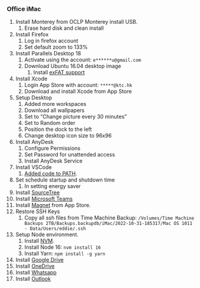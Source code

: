 ### Office iMac

1. Install Monterey from OCLP Monterey install USB.
   1. Erase hard disk and clean install
2. Install Firefox
   1. Log in firefox account
   2. Set default zoom to 133%
3. Install Parallels Desktop 18
   1. Activate using the account: `e******u@gmail.com`
   2. Download Ubuntu 16.04 desktop image
      1. Install [exFAT support](https://geekrewind.com/how-to-enable-exfat-filesystem-support-on-ubuntu-16-04-18-04/)
4. Install Xcode
   1. Login App Store with account: `*****@ktc.hk`
   2. Download and install Xcode from App Store 
5. Setup Desktop
   1. Added more workspaces
   2. Download all wallpapers
   3. Set to “Change picture every 30 minutes”
   4. Set to Random order
   5. Position the dock to the left
   6. Change desktop icon size to 96x96
6. Install AnyDesk
   1. Configure Permissions
   2. Set Password for unattended access
   3. Install AnyDesk Service
7. Install VSCode
   1. [Added code to PATH](https://code.visualstudio.com/docs/setup/mac).
8. Set schedule startup and shutdown time
   1. In setting energy saver
9. Install [SourceTree](https://www.sourcetreeapp.com/)
10. Install [Microsoft Teams](https://www.microsoft.com/en-ww/microsoft-teams/download-app)
11. Install [Magnet](https://apps.apple.com/hk/app/magnet/id441258766?l=en&mt=12) from App Store.
12. Restore SSH Keys
    1. Copy all ssh files from Time Machine Backup:
      `/Volumes/Time Machine Backups 2TB/Backups.backupdb/iMac/2022-10-31-185317/Mac OS 1011 - Data/Users/eddie/.ssh`
13. Setup Node environment.
    1. Install [NVM](https://github.com/nvm-sh/nvm).
    1. Install Node 16: `nvm install 16`
    1. Install Yarn: `npm install -g yarn`
14. Install [Google Drive](https://www.google.com/drive/download/)
15. Install [OneDrive](https://www.microsoft.com/en-ww/microsoft-365/onedrive/download)
16. Install [Whatsapp](https://www.whatsapp.com/)
17. Install [Outlook](https://apps.apple.com/hk/app/microsoft-outlook/id985367838?l=en&mt=12)


